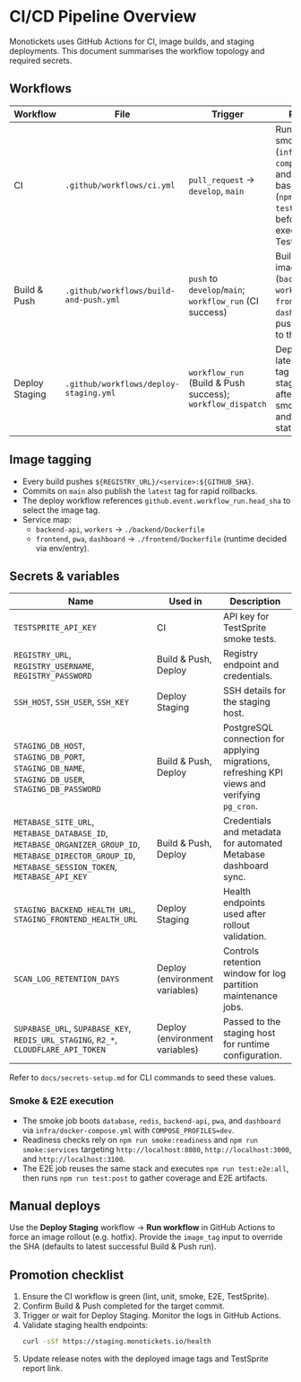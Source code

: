 # CI/CD Pipeline Overview

Monotickets uses GitHub Actions for CI, image builds, and staging deployments.
This document summarises the workflow topology and required secrets.

## Workflows

| Workflow | File | Trigger | Purpose |
| --- | --- | --- | --- |
| CI | `.github/workflows/ci.yml` | `pull_request` → `develop`, `main` | Runs lint, unit, smoke (`infra/docker-compose.yml`) and host-based E2E (`npm run test:e2e:all`) before executing TestSprite. |
| Build & Push | `.github/workflows/build-and-push.yml` | `push` to `develop`/`main`; `workflow_run` (CI success) | Builds Docker images (`backend-api`, `workers`, `frontend`, `pwa`, `dashboard`) and pushes them to the registry. |
| Deploy Staging | `.github/workflows/deploy-staging.yml` | `workflow_run` (Build & Push success); `workflow_dispatch` | Deploys the latest image tag to the staging host after validating smoke, E2E, and TestSprite status. |

## Image tagging

- Every build pushes `${REGISTRY_URL}/<service>:${GITHUB_SHA}`.
- Commits on `main` also publish the `latest` tag for rapid rollbacks.
- The deploy workflow references `github.event.workflow_run.head_sha` to select
  the image tag.
- Service map:
  - `backend-api`, `workers` → `./backend/Dockerfile`
  - `frontend`, `pwa`, `dashboard` → `./frontend/Dockerfile` (runtime decided via env/entry).

## Secrets & variables

| Name | Used in | Description |
| --- | --- | --- |
| `TESTSPRITE_API_KEY` | CI | API key for TestSprite smoke tests. |
| `REGISTRY_URL`, `REGISTRY_USERNAME`, `REGISTRY_PASSWORD` | Build & Push, Deploy | Registry endpoint and credentials. |
| `SSH_HOST`, `SSH_USER`, `SSH_KEY` | Deploy Staging | SSH details for the staging host. |
| `STAGING_DB_HOST`, `STAGING_DB_PORT`, `STAGING_DB_NAME`, `STAGING_DB_USER`, `STAGING_DB_PASSWORD` | Build & Push, Deploy | PostgreSQL connection for applying migrations, refreshing KPI views and verifying `pg_cron`. |
| `METABASE_SITE_URL`, `METABASE_DATABASE_ID`, `METABASE_ORGANIZER_GROUP_ID`, `METABASE_DIRECTOR_GROUP_ID`, `METABASE_SESSION_TOKEN`, `METABASE_API_KEY` | Build & Push, Deploy | Credentials and metadata for automated Metabase dashboard sync. |
| `STAGING_BACKEND_HEALTH_URL`, `STAGING_FRONTEND_HEALTH_URL` | Deploy Staging | Health endpoints used after rollout validation. |
| `SCAN_LOG_RETENTION_DAYS` | Deploy (environment variables) | Controls retention window for log partition maintenance jobs. |
| `SUPABASE_URL`, `SUPABASE_KEY`, `REDIS_URL_STAGING`, `R2_*`, `CLOUDFLARE_API_TOKEN` | Deploy (environment variables) | Passed to the staging host for runtime configuration. |

Refer to `docs/secrets-setup.md` for CLI commands to seed these values.

### Smoke & E2E execution

- The smoke job boots `database`, `redis`, `backend-api`, `pwa`, and `dashboard`
  via `infra/docker-compose.yml` with `COMPOSE_PROFILES=dev`.
- Readiness checks rely on `npm run smoke:readiness` and `npm run smoke:services`
  targeting `http://localhost:8080`, `http://localhost:3000`, and
  `http://localhost:3100`.
- The E2E job reuses the same stack and executes `npm run test:e2e:all`, then
  runs `npm run test:post` to gather coverage and E2E artifacts.

## Manual deploys

Use the **Deploy Staging** workflow → **Run workflow** in GitHub Actions to force
an image rollout (e.g. hotfix). Provide the `image_tag` input to override the
SHA (defaults to latest successful Build & Push run).

## Promotion checklist

1. Ensure the CI workflow is green (lint, unit, smoke, E2E, TestSprite).
2. Confirm Build & Push completed for the target commit.
3. Trigger or wait for Deploy Staging. Monitor the logs in GitHub Actions.
4. Validate staging health endpoints:
   ```bash
   curl -sSf https://staging.monotickets.io/health
   ```
5. Update release notes with the deployed image tags and TestSprite report link.
